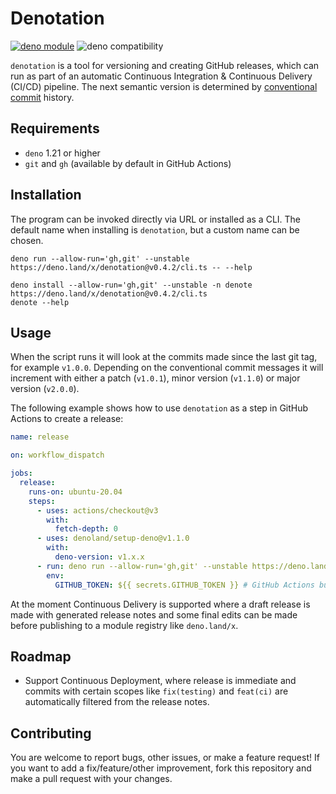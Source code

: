 # Denotation

[![deno module](https://shield.deno.dev/x/denotation)](https://deno.land/x/denotation)
![deno compatibility](https://shield.deno.dev/deno/^1.21)

`denotation` is a tool for versioning and creating GitHub releases, which can
run as part of an automatic Continuous Integration & Continuous Delivery (CI/CD)
pipeline. The next semantic version is determined by
[conventional commit](https://www.conventionalcommits.org/en/v1.0.0/) history.

## Requirements

- `deno` 1.21 or higher
- `git` and `gh` (available by default in GitHub Actions)

## Installation

The program can be invoked directly via URL or installed as a CLI. The default
name when installing is `denotation`, but a custom name can be chosen.

```
deno run --allow-run='gh,git' --unstable https://deno.land/x/denotation@v0.4.2/cli.ts -- --help
```

```
deno install --allow-run='gh,git' --unstable -n denote https://deno.land/x/denotation@v0.4.2/cli.ts
denote --help
```

## Usage

When the script runs it will look at the commits made since the last git tag,
for example `v1.0.0`. Depending on the conventional commit messages it will
increment with either a patch (`v1.0.1`), minor version (`v1.1.0`) or major
version (`v2.0.0`).

The following example shows how to use `denotation` as a step in GitHub Actions
to create a release:

```yaml
name: release

on: workflow_dispatch

jobs:
  release:
    runs-on: ubuntu-20.04
    steps:
      - uses: actions/checkout@v3
        with:
          fetch-depth: 0
      - uses: denoland/setup-deno@v1.1.0
        with:
          deno-version: v1.x.x
      - run: deno run --allow-run='gh,git' --unstable https://deno.land/x/denotation@v0.4.2/cli.ts
        env:
          GITHUB_TOKEN: ${{ secrets.GITHUB_TOKEN }} # GitHub Actions built-in variable.
```

At the moment Continuous Delivery is supported where a draft release is made
with generated release notes and some final edits can be made before publishing
to a module registry like `deno.land/x`.

## Roadmap

- Support Continuous Deployment, where release is immediate and commits with
  certain scopes like `fix(testing)` and `feat(ci)` are automatically filtered
  from the release notes.

## Contributing

You are welcome to report bugs, other issues, or make a feature request! If you
want to add a fix/feature/other improvement, fork this repository and make a
pull request with your changes.
